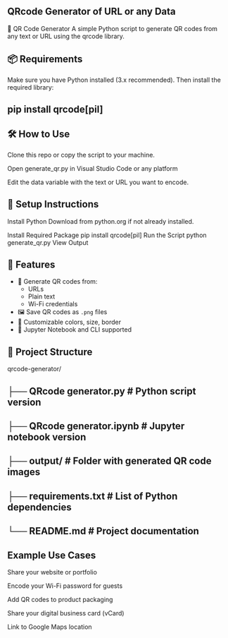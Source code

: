 ## QRcode Generator of URL or any Data
🧾 QR Code Generator
A simple Python script to generate QR codes from any text or URL using the qrcode library.

## 📦 Requirements
Make sure you have Python installed (3.x recommended). Then install the required library:
## pip install qrcode[pil]
## 🛠️ How to Use
Clone this repo or copy the script to your machine.

Open generate_qr.py in Visual Studio Code or any platform

Edit the data variable with the text or URL you want to encode.


## 🔧 Setup Instructions
Install Python
Download from python.org if not already installed.

Install Required Package
pip install qrcode[pil]
Run the Script
python generate_qr.py
 View Output
## 🚀 Features

- 🔹 Generate QR codes from:
  - URLs
  - Plain text
  - Wi-Fi credentials
- 🖼️ Save QR codes as `.png` files
- 🎨 Customizable colors, size, border
- 📘 Jupyter Notebook and CLI supported

## 📂 Project Structure

qrcode-generator/
## ├──  QRcode generator.py           # Python script version
## ├── QRcode generator.ipynb  # Jupyter notebook version
## ├── output/                  # Folder with generated QR code images
## ├── requirements.txt         # List of Python dependencies
## └── README.md                # Project documentation





## Example Use Cases
Share your website or portfolio

Encode your Wi-Fi password for guests

Add QR codes to product packaging

Share your digital business card (vCard)

Link to Google Maps location

